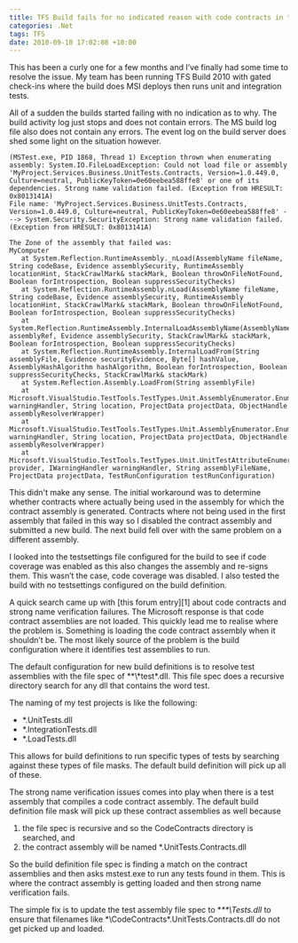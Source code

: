```yaml
---
title: TFS Build fails for no indicated reason with code contracts in test assemblies
categories: .Net
tags: TFS
date: 2010-09-10 17:02:08 +10:00
---
```


This has been a curly one for a few months and I’ve finally had some time to resolve the issue. My team has been running TFS Build 2010 with gated check-ins where the build does MSI deploys then runs unit and integration tests.  

All of a sudden the builds started failing with no indication as to why. The build activity log just stops and does not contain errors. The MS build log file also does not contain any errors. The event log on the build server does shed some light on the situation however.  
<!--more-->

```text
(MSTest.exe, PID 1868, Thread 1) Exception thrown when enumerating assembly: System.IO.FileLoadException: Could not load file or assembly 'MyProject.Services.Business.UnitTests.Contracts, Version=1.0.449.0, Culture=neutral, PublicKeyToken=0e60eebea588ffe8' or one of its dependencies. Strong name validation failed. (Exception from HRESULT: 0x8013141A)
File name: 'MyProject.Services.Business.UnitTests.Contracts, Version=1.0.449.0, Culture=neutral, PublicKeyToken=0e60eebea588ffe8' ---> System.Security.SecurityException: Strong name validation failed. (Exception from HRESULT: 0x8013141A)

The Zone of the assembly that failed was:
MyComputer
   at System.Reflection.RuntimeAssembly._nLoad(AssemblyName fileName, String codeBase, Evidence assemblySecurity, RuntimeAssembly locationHint, StackCrawlMark& stackMark, Boolean throwOnFileNotFound, Boolean forIntrospection, Boolean suppressSecurityChecks)
   at System.Reflection.RuntimeAssembly.nLoad(AssemblyName fileName, String codeBase, Evidence assemblySecurity, RuntimeAssembly locationHint, StackCrawlMark& stackMark, Boolean throwOnFileNotFound, Boolean forIntrospection, Boolean suppressSecurityChecks)
   at System.Reflection.RuntimeAssembly.InternalLoadAssemblyName(AssemblyName assemblyRef, Evidence assemblySecurity, StackCrawlMark& stackMark, Boolean forIntrospection, Boolean suppressSecurityChecks)
   at System.Reflection.RuntimeAssembly.InternalLoadFrom(String assemblyFile, Evidence securityEvidence, Byte[] hashValue, AssemblyHashAlgorithm hashAlgorithm, Boolean forIntrospection, Boolean suppressSecurityChecks, StackCrawlMark& stackMark)
   at System.Reflection.Assembly.LoadFrom(String assemblyFile)
   at Microsoft.VisualStudio.TestTools.TestTypes.Unit.AssemblyEnumerator.EnumerateAssembly(IWarningHandler warningHandler, String location, ProjectData projectData, ObjectHandle assemblyResolverWrapper)
   at Microsoft.VisualStudio.TestTools.TestTypes.Unit.AssemblyEnumerator.EnumerateAssembly(IWarningHandler warningHandler, String location, ProjectData projectData, ObjectHandle assemblyResolverWrapper)
   at Microsoft.VisualStudio.TestTools.TestTypes.Unit.UnitTestAttributeEnumerator.Read(ITestTypeExtensionClientSidesProvider provider, IWarningHandler warningHandler, String assemblyFileName, ProjectData projectData, TestRunConfiguration testRunConfiguration)
```

This didn't make any sense. The initial workaround was to determine whether contracts where actually being used in the assembly for which the contract assembly is generated. Contracts where not being used in the first assembly that failed in this way so I disabled the contract assembly and submitted a new build. The next build fell over with the same problem on a different assembly.

I looked into the testsettings file configured for the build to see if code coverage was enabled as this also changes the assembly and re-signs them. This wasn’t the case, code coverage was disabled. I also tested the build with no testsettings configured on the build definition.

A quick search came up with [this forum entry][1] about code contracts and strong name verification failures. The Microsoft response is that code contract assemblies are not loaded. This quickly lead me to realise where the problem is. Something is loading the code contract assembly when it shouldn’t be. The most likely source of the problem is the build configuration where it identifies test assemblies to run.

The default configuration for new build definitions is to resolve test assemblies with the file spec of \*\*\\*test\*.dll. This file spec does a recursive directory search for any dll that contains the word test.

The naming of my test projects is like the following:

* *.UnitTests.dll
* *.IntegrationTests.dll
* *.LoadTests.dll

This allows for build definitions to run specific types of tests by searching against these types of file masks. The default build definition will pick up all of these.

The strong name verification issues comes into play when there is a test assembly that compiles a code contract assembly. The default build definition file mask will pick up these contract assemblies as well because 

1. the file spec is recursive and so the CodeContracts directory is searched, and
1. the contract assembly will be named *.UnitTests.Contracts.dll

So the build definition file spec is finding a match on the contract assemblies and then asks mstest.exe to run any tests found in them. This is where the contract assembly is getting loaded and then strong name verification fails.

The simple fix is to update the test assembly file spec to **\*\*\\*Tests.dll** to ensure that filenames like *\CodeContracts\*.UnitTests.Contracts.dll do not get picked up and loaded.

[0]: http://social.msdn.microsoft.com/Forums/en-US/codecontracts/thread/8cfd66b3-007f-45a7-9267-f45579c6401c